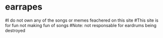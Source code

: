 # earrapes
#I do not own any of the songs or memes feachered on this site
#This site is for fun not making fun of songs
#Note: not responsable for eardrums being destroyed
